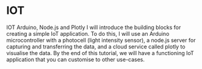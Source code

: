 # IOT
IOT Arduino, Node.js and Plotly
 I will introduce the building blocks for creating a simple IoT application. 
 To do this, I will use an Arduino microcontroller with a photocell (light intensity sensor), a node.js server for capturing and transferring the data, and a cloud service called plotly to visualise the data. 
 By the end of this tutorial, we will have a functioning IoT application that you can customise to other use-cases.
